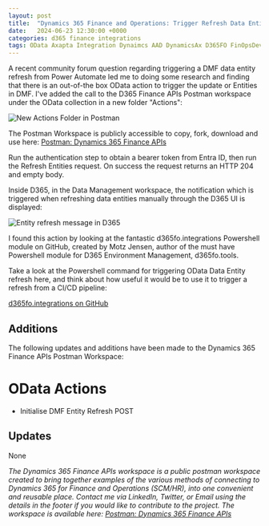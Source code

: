 ```yaml
---
layout: post
title:  "Dynamics 365 Finance and Operations: Trigger Refresh Data Entities From Postman"
date:   2024-06-23 12:30:00 +0000
categories: d365 finance integrations
tags: OData Axapta Integration Dynaimcs AAD DynamicsAx D365FO FinOpsDevOps App registration MSDyn365FO AXCommunityBlog EntraID D365 Dynamics365 MSDAX X++ DAX MSDyn365 Entra Dyn365 Dyn365FO SysAdmin D365 AAD Azure Active Directory DMF Postman
---
```


A recent community forum question regarding triggering a DMF data entity refresh from Power Automate led me to doing some research and finding that there is an out-of-the box OData action to trigger the update or Entities in DMF. I've added the call to the D365 Finance APIs Postman workspace under the OData collection in a new folder "Actions":

![New Actions Folder in Postman](/assets/images/2024-06-23/1.png)

The Postman Workspace is publicly accessible to copy, fork, download and use here: [Postman: Dynamics 365 Finance APIs](https://www.postman.com/anthonyblakedev/workspace/dynamics-365-finance-apis)

Run the authentication step to obtain a bearer token from Entra ID, then run the Refresh Entities request. On success the request returns an HTTP 204 and empty body.

Inside D365, in the Data Management workspace, the notification which is triggered when refreshing data entities manually through the D365 UI is displayed:

![Entity refresh message in D365](/assets/images/2024-06-23/2.png)

I found this action by looking at the fantastic d365fo.integrations Powershell module on GitHub, created by Motz Jensen, author of the must have Powershell module for D365 Environment Management, d365fo.tools.

Take a look at the Powershell command for triggering OData Data Entity refresh here, and think about how useful it would be to use it to trigger a refresh from a CI/CD pipeline:

[d365fo.integrations on GitHub](https://github.com/d365collaborative/d365fo.integrations/blob/development/d365fo.integrations/functions/invoke-d365dmfinit.ps1)



## Additions

The following updates and additions have been made to the Dynamics 365 Finance APIs Postman Workspace:

# OData Actions
- Initialise DMF Entity Refresh POST

## Updates

None

_The Dynamics 365 Finance APIs workspace is a public postman workspace created to bring together examples of the various methods of connecting to Dynamics 365 for Finance and Operations (SCM/HR), into one convenient and reusable place. Contact me via LinkedIn, Twitter, or Email using the details in the footer if you would like to contribute to the project. The workspace is available here: [Postman: Dynamics 365 Finance APIs](https://www.postman.com/anthonyblakedev/workspace/dynamics-365-finance-apis)_

